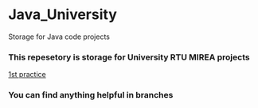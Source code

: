 # Java_University
Storage for Java code projects
### This repesetory is storage for University RTU MIREA projects ###
[1st practice](https://github.com/EstonianGuy/Java_University/tree/1st_task)

### You can find anything helpful in branches
